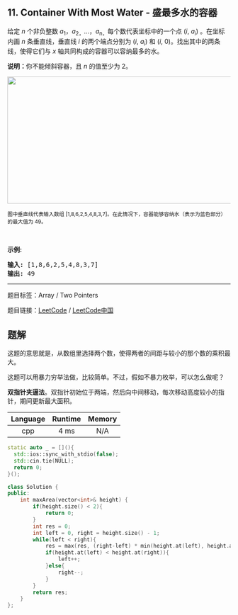 ## 11. Container With Most Water - 盛最多水的容器

<!--If you want to use the English description, use `question.content` instead-->

<p>给定 <em>n</em> 个非负整数 <em>a</em><sub>1</sub>，<em>a</em><sub>2，</sub>...，<em>a</em><sub>n，</sub>每个数代表坐标中的一个点&nbsp;(<em>i</em>,&nbsp;<em>a<sub>i</sub></em>) 。在坐标内画 <em>n</em> 条垂直线，垂直线 <em>i</em>&nbsp;的两个端点分别为&nbsp;(<em>i</em>,&nbsp;<em>a<sub>i</sub></em>) 和 (<em>i</em>, 0)。找出其中的两条线，使得它们与&nbsp;<em>x</em>&nbsp;轴共同构成的容器可以容纳最多的水。</p>

<p><strong>说明：</strong>你不能倾斜容器，且&nbsp;<em>n</em>&nbsp;的值至少为 2。</p>

<p><img alt="" src="https://aliyun-lc-upload.oss-cn-hangzhou.aliyuncs.com/aliyun-lc-upload/uploads/2018/07/25/question_11.jpg" style="height: 287px; width: 600px;"></p>

<p><small>图中垂直线代表输入数组 [1,8,6,2,5,4,8,3,7]。在此情况下，容器能够容纳水（表示为蓝色部分）的最大值为&nbsp;49。</small></p>

<p>&nbsp;</p>

<p><strong>示例:</strong></p>

<pre><strong>输入:</strong> [1,8,6,2,5,4,8,3,7]
<strong>输出:</strong> 49</pre>



-----

题目标签：Array / Two Pointers

题目链接：[LeetCode](https://leetcode.com/problems/container-with-most-water/description/)  /  [LeetCode中国](https://leetcode-cn.com/problems/container-with-most-water/description/)

## 题解

这题的意思就是，从数组里选择两个数，使得两者的间距与较小的那个数的乘积最大。

这题可以用暴力穷举法做，比较简单。不过，假如不暴力枚举，可以怎么做呢？

**双指针夹逼法**。双指针初始位于两端，然后向中间移动，每次移动高度较小的指针，期间更新最大面积。

| Language | Runtime | Memory |
|:---:|:---:|:---:|
| cpp  | 4  ms | N/A |

```cpp
static auto _ = [](){
  std::ios::sync_with_stdio(false);
  std::cin.tie(NULL);
  return 0;
}();

class Solution {
public:
    int maxArea(vector<int>& height) {
        if(height.size() < 2){
            return 0;
        }
        int res = 0;
        int left = 0, right = height.size() - 1;
        while(left < right){
            res = max(res, (right-left) * min(height.at(left), height.at(right)));
            if(height.at(left) < height.at(right)){
                left++;
            }else{
                right--;
            }
        }
        return res;
    }
};
```
